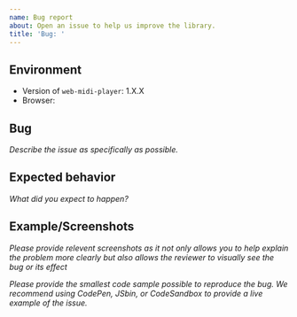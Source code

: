 ```yaml
---
name: Bug report
about: Open an issue to help us improve the library.
title: 'Bug: '
---
```


## Environment

- Version of `web-midi-player`: 1.X.X
- Browser: 

## Bug

*Describe the issue as specifically as possible.*

## Expected behavior

*What did you expect to happen?*

## Example/Screenshots

*Please provide relevent screenshots as it not only allows you to help explain the problem more clearly but also allows the reviewer to visually see the bug or its effect*


*Please provide the smallest code sample possible to reproduce the bug.*
*We recommend using CodePen, JSbin, or CodeSandbox to provide a live example of the issue.*

